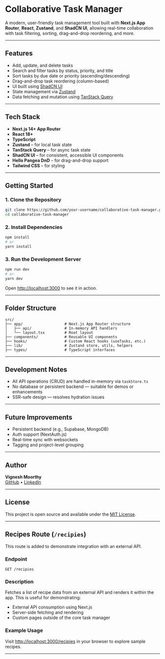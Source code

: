 # Collaborative Task Manager

A modern, user-friendly task management tool built with **Next.js App Router**, **React**, **Zustand**, and **ShadCN UI**, allowing real-time collaboration with task filtering, sorting, drag-and-drop reordering, and more.

---

## Features

- Add, update, and delete tasks
- Search and filter tasks by status, priority, and title
- Sort tasks by due date or priority (ascending/descending)
- Drag-and-drop task reordering (column-based)
- UI built using [ShadCN UI](https://ui.shadcn.com/)
- State management via [Zustand](https://zustand-demo.pmnd.rs/)
- Data fetching and mutation using [TanStack Query](https://tanstack.com/query)

---

## Tech Stack

- **Next.js 14+ App Router**
- **React 18+**
- **TypeScript**
- **Zustand** – for local task state
- **TanStack Query** – for async task state
- **ShadCN UI** – for consistent, accessible UI components
- **Hello Pangea DnD** – for drag-and-drop support
- **Tailwind CSS** – for styling

---

## Getting Started

### 1. Clone the Repository

```bash
git clone https://github.com/your-username/collaborative-task-manager.git
cd collaborative-task-manager
```

### 2. Install Dependencies

```bash
npm install
# or
yarn install
```

### 3. Run the Development Server

```bash
npm run dev
# or
yarn dev
```

Open [http://localhost:3000](http://localhost:3000) to see it in action.

---

## Folder Structure

```
src/
├── app/                   # Next.js App Router structure
│   ├── api/               # In-memory API handlers
│   └── layout.tsx         # Root layout
├── components/            # Reusable UI components
├── hooks/                 # Custom React hooks (useTasks, etc.)
├── lib/                   # Zustand store, utils, helpers
├── types/                 # TypeScript interfaces
```

---

## Development Notes

- All API operations (CRUD) are handled in-memory via `taskStore.ts`
- No database or persistent backend — suitable for demos or enhancements
- SSR-safe design — resolves hydration issues

---

## Future Improvements

- Persistent backend (e.g., Supabase, MongoDB)
- Auth support (NextAuth.js)
- Real-time sync with websockets
- Tagging and project-level grouping

---

## Author

**Vignesh Moorthy**  
[GitHub](https://github.com/vignesh-moorthy) • [LinkedIn](https://linkedin.com/in/vignesh-moorthy)

---

## License

This project is open source and available under the [MIT License](LICENSE).

---

## Recipes Route (`/recipies`)

This route is added to demonstrate integration with an external API.

### Endpoint

```
GET /recipies
```

### Description

Fetches a list of recipe data from an external API and renders it within the app. This is useful for demonstrating:

- External API consumption using Next.js
- Server-side fetching and rendering
- Custom pages outside of the core task manager

### Example Usage

Visit [http://localhost:3000/recipies](http://localhost:3000/recipies) in your browser to explore sample recipes.

---

